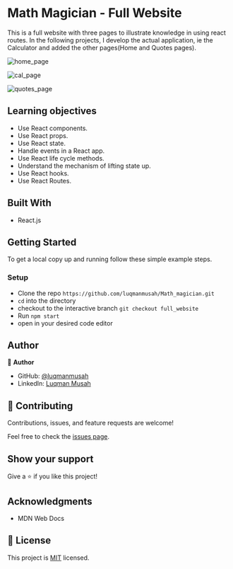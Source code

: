 # Math Magician - Full Website

This is a full website with three pages to illustrate knowledge in using react routes. In the following projects, I develop the actual application, ie the Calculator and added the other pages(Home and Quotes pages).

![home_page](https://user-images.githubusercontent.com/22328716/131751369-318d2f68-7516-4a0f-a07c-37a5ef8edae1.png)

![cal_page](https://user-images.githubusercontent.com/22328716/131751415-7f1ef181-a0dc-4d72-ab1b-98d80792b1d6.png)

![quotes_page](https://user-images.githubusercontent.com/22328716/131751527-f0d48205-96aa-452a-8e36-162ea5e9b261.png)


## Learning objectives

- Use React components.
- Use React props.
- Use React state.
- Handle events in a React app.
- Use React life cycle methods.
- Understand the mechanism of lifting state up.
- Use React hooks.
- Use React Routes.
  
## Built With

- React.js
  
## Getting Started

To get a local copy up and running follow these simple example steps.

### Setup

- Clone the repo `https://github.com/luqmanmusah/Math_magician.git`
- `cd` into the directory
- checkout to the interactive branch `git checkout full_website`
- Run `npm start` 
- open in your desired code editor

## Author

👤 **Author**

- GitHub: [@luqmanmusah](https://github.com/luqmanmusah)
- LinkedIn: [Luqman Musah](https://www.linkedin.com/in/luqman-musah/)

## 🤝 Contributing

Contributions, issues, and feature requests are welcome!

Feel free to check the [issues page](../../issues/).

## Show your support

Give a ⭐️ if you like this project!

## Acknowledgments

- MDN Web Docs

## 📝 License

This project is [MIT](https://github.com/git/git-scm.com/blob/main/MIT-LICENSE.txt) licensed.
